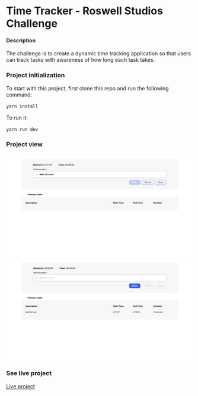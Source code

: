
# Time Tracker - Roswell Studios Challenge

#### Description

The challenge is to create a dynamic time tracking application so that users can track tasks with awareness of how long each task takes.
### Project initialization

To start with this project, first clone this repo and run the following command:

```js
yarn install
```

To run it: 
```js
yarn run dev
```

### Project view

![Image 1](./img1.png)
![Image 2](./img2.png)

### See live project

[Live project]()
